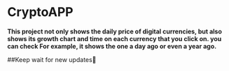 # CryptoAPP
 
**This project not only shows the daily price of digital currencies, but also shows its growth chart and time on each currency that you click on. 
you can check 
For example, it shows the one a day ago or even a year ago.**

##Keep wait for new updates🙏
